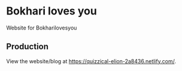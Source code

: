 # Bokhari loves you

Website for Bokharilovesyou

## Production

View the website/blog at https://quizzical-elion-2a8436.netlify.com/.

